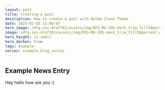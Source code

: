 ```yaml
---
layout: post
title: Creating a post
description: How to create a post with Bulma Clean Theme
date: 2025-02-03 11:00:07
hero_image: /dfg-sos-draft01/assets/img/DFG-RU-SOS-dark_trim_fill50percent.webp
image: /dfg-sos-draft01/assets/img/DFG-RU-SOS-dark_trim_fill50percent.webp
hero_height: is-small
hero_darken: true
tags: example
series: example_blog_series
---
```


## Example News Entry

Hey hello how are you :)
````
